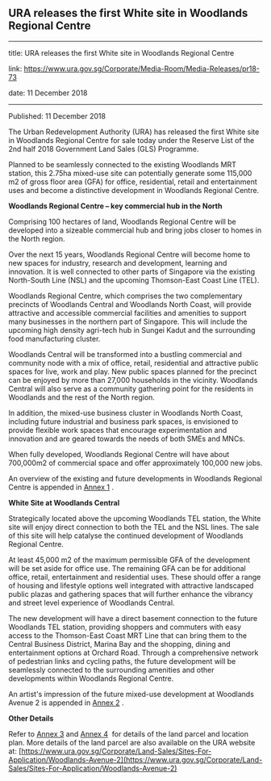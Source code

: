## URA releases the first White site in Woodlands Regional Centre

---

title: URA releases the first White site in Woodlands Regional Centre

link: https://www.ura.gov.sg/Corporate/Media-Room/Media-Releases/pr18-73

date: 11 December 2018

---

Published: 11 December 2018

The Urban Redevelopment Authority (URA) has released the first White site in Woodlands Regional Centre for sale today under the Reserve List of the 2nd half 2018 Government Land Sales (GLS) Programme.

Planned to be seamlessly connected to the existing Woodlands MRT station, this 2.75ha mixed-use site can potentially generate some 115,000 m2 of gross floor area (GFA) for office, residential, retail and entertainment uses and become a distinctive development in Woodlands Regional Centre.

**Woodlands Regional Centre – key commercial hub in the North**

Comprising 100 hectares of land, Woodlands Regional Centre will be developed into a sizeable commercial hub and bring jobs closer to homes in the North region.

Over the next 15 years, Woodlands Regional Centre will become home to new spaces for industry, research and development, learning and innovation. It is well connected to other parts of Singapore via the existing North-South Line (NSL) and the upcoming Thomson-East Coast Line (TEL).

Woodlands Regional Centre, which comprises the two complementary precincts of Woodlands Central and Woodlands North Coast, will provide attractive and accessible commercial facilities and amenities to support many businesses in the northern part of Singapore. This will include the upcoming high density agri-tech hub in Sungei Kadut and the surrounding food manufacturing cluster.

Woodlands Central will be transformed into a bustling commercial and community node with a mix of office, retail, residential and attractive public spaces for live, work and play. New public spaces planned for the precinct can be enjoyed by more than 27,000 households in the vicinity. Woodlands Central will also serve as a community gathering point for the residents in Woodlands and the rest of the North region.

In addition, the mixed-use business cluster in Woodlands North Coast, including future industrial and business park spaces, is envisioned to provide flexible work spaces that encourage experimentation and innovation and are geared towards the needs of both SMEs and MNCs.

When fully developed, Woodlands Regional Centre will have about 700,000m2 of commercial space and offer approximately 100,000 new jobs.

An overview of the existing and future developments in Woodlands Regional Centre is appended in [Annex 1](https://www.ura.gov.sg/-/media/Corporate/Media-Room/2018/Dec/pr18-73a.pdf) .

**White Site at Woodlands Central**

Strategically located above the upcoming Woodlands TEL station, the White site will enjoy direct connection to both the TEL and the NSL lines. The sale of this site will help catalyse the continued development of Woodlands Regional Centre.

At least 45,000 m2 of the maximum permissible GFA of the development will be set aside for office use. The remaining GFA can be for additional office, retail, entertainment and residential uses. These should offer a range of housing and lifestyle options well integrated with attractive landscaped public plazas and gathering spaces that will further enhance the vibrancy and street level experience of Woodlands Central.

The new development will have a direct basement connection to the future Woodlands TEL station, providing shoppers and commuters with easy access to the Thomson-East Coast MRT Line that can bring them to the Central Business District, Marina Bay and the shopping, dining and entertainment options at Orchard Road. Through a comprehensive network of pedestrian links and cycling paths, the future development will be seamlessly connected to the surrounding amenities and other developments within Woodlands Regional Centre.

An artist's impression of the future mixed-use development at Woodlands Avenue 2 is appended in [Annex 2](https://www.ura.gov.sg/-/media/Corporate/Media-Room/2018/Dec/pr18-73b.pdf) .

**Other Details**

Refer to [Annex 3](https://www.ura.gov.sg/-/media/Corporate/Media-Room/2018/Dec/pr18-73c.pdf) and [Annex 4](https://www.ura.gov.sg/-/media/Corporate/Media-Room/2018/Dec/pr18-73d.pdf)  for details of the land parcel and location plan. More details of the land parcel are also available on the URA website at: [https://www.ura.gov.sg/Corporate/Land-Sales/Sites-For-Application/Woodlands-Avenue-2](https://www.ura.gov.sg/Corporate/Land-Sales/Sites-For-Application/Woodlands-Avenue-2)
